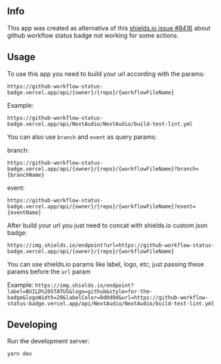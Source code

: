 ## Info
This app was created as alternativa of this [shields.io issue #8416](https://github.com/badges/shields/issues/8146) about github workflow status badge not working for some actions.

## Usage

To use this app you need to build your url according with the params:

`https://github-workflow-status-badge.vercel.app/api/{owner}/{repo}/{workflowFileName}`

Example:

`https://github-workflow-status-badge.vercel.app/api/NextAudio/NextAudio/build-test-lint.yml`

You can also use `branch` and `event` as query params:

branch:

`https://github-workflow-status-badge.vercel.app/api/{owner}/{repo}/{workflowFileName}?branch={branchName}`

event:

`https://github-workflow-status-badge.vercel.app/api/{owner}/{repo}/{workflowFileName}?event={eventName}`

After build your url you just need to concat with shields.io custom json badge:

`https://img.shields.io/endpoint?url=https://github-workflow-status-badge.vercel.app/api/{owner}/{repo}/{workflowFileName}`

You can use shields.io params like label, logo, etc; just passing these params before the `url` param

Example:
`https://img.shields.io/endpoint?label=BUILD%20STATUS&logo=github&style=for-the-badge&logoWidth=20&labelColor=0d0d0d&url=https://github-workflow-status-badge.vercel.app/api/NextAudio/NextAudio/build-test-lint.yml`

## Developing

Run the development server:

```bash
yarn dev
```